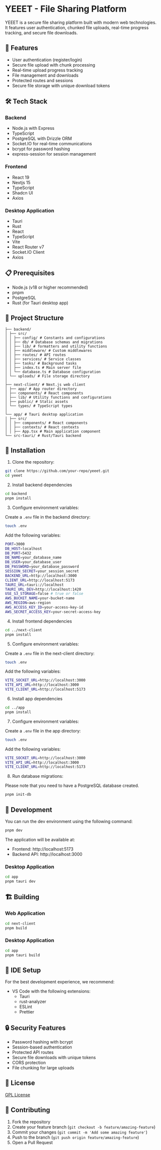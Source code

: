 # YEEET - File Sharing Platform

YEEET is a secure file sharing platform built with modern web technologies. It features user authentication, chunked file uploads, real-time progress tracking, and secure file downloads.

## 🚀 Features

- User authentication (register/login)
- Secure file upload with chunk processing
- Real-time upload progress tracking
- File management and downloads
- Protected routes and sessions
- Secure file storage with unique download tokens

## 🛠 Tech Stack

### Backend
- Node.js with Express
- TypeScript
- PostgreSQL with Drizzle ORM
- Socket.IO for real-time communications
- bcrypt for password hashing
- express-session for session management

### Frontend
- React 19
- Nextjs 15
- TypeScript
- Shadcn UI
- Axios

### Desktop Application
- Tauri
- Rust
- React
- TypeScript
- Vite
- React Router v7
- Socket.IO Client
- Axios

## 📋 Prerequisites

- Node.js (v18 or higher recommended)
- pnpm
- PostgreSQL
- Rust (for Tauri desktop app)

## 📁 Project Structure

```
├── backend/
│ ├── src/
│ │ ├── config/ # Constants and configurations
│ │ ├── db/ # Database schemas and migrations
│ │ ├── lib/ # formatters and utility functions
│ │ ├── middleware/ # Custom middlewares
│ │ ├── routes/ # API routes
│ │ ├── services/ # Service classes
│ │ ├── tasks/ # Background tasks
│ │ ├── index.ts # Main server file
│ │ └── database.ts # Database configuration
│ └── uploads/ # File storage directory
│
├── next-client/ # Next.js web client
│ ├── app/ # App router directory
│ ├── components/ # React components
│ ├── lib/ # Utility functions and configurations
│ ├── public/ # Static assets
│ └── types/ # TypeScript types
│
└── app/ # Tauri desktop application
│ ├── src/
│ │ ├── components/ # React components
│ │ ├── contexts/ # React contexts
│ │ ├── App.tsx # Main application component
└── src-tauri/ # Rust/Tauri backend
```

## 🔧 Installation

1. Clone the repository:

```bash
git clone https://github.com/your-repo/yeeet.git
cd yeeet
```

2. Install backend dependencies
```bash
cd backend
pnpm install
```

3. Configure environment variables:

Create a `.env` file in the backend directory:

```bash
touch .env
```

Add the following variables:

```bash
PORT=3000
DB_HOST=localhost
DB_PORT=5432
DB_NAME=your_database_name
DB_USER=your_database_user
DB_PASSWORD=your_database_password
SESSION_SECRET=your_session_secret
BACKEND_URL=http://localhost:3000
CLIENT_URL=http://localhost:5173
TAURI_URL=tauri://localhost
TAURI_URL_DEV=http://localhost:1420
USE_S3_STORAGE=false # true or false
AWS_BUCKET_NAME=your-bucket-name
AWS_REGION=aws-region
AWS_ACCESS_KEY_ID=your-access-key-id
AWS_SECRET_ACCESS_KEY=your-secret-access-key
```

4. Install frontend dependencies
```bash
cd ../next-client
pnpm install
```

5. Configure environment variables:

Create a `.env` file in the next-client directory:

```bash
touch .env
```

Add the following variables:

```bash
VITE_SOCKET_URL=http://localhost:3000
VITE_API_URL=http://localhost:3000
VITE_CLIENT_URL=http://localhost:5173
```

6. Install app dependencies
```bash
cd ../app
pnpm install
```

7. Configure environment variables:

Create a `.env` file in the app directory:

```bash
touch .env
```

Add the following variables:

```bash
VITE_SOCKET_URL=http://localhost:3000
VITE_API_URL=http://localhost:3000
VITE_CLIENT_URL=http://localhost:5173
```

8. Run database migrations:

Please note that you need to have a PostgreSQL database created.

```bash
pnpm init-db
```

## 🚀 Development

You can run the dev environment using the following command:

```bash
pnpm dev
```

The application will be available at:
- Frontend: http://localhost:5173
- Backend API: http://localhost:3000

### Desktop Application

```bash
cd app
pnpm tauri dev
```

## 🏗️ Building

### Web Application

```bash
cd next-client
pnpm build
```

### Desktop Application

```bash
cd app
pnpm tauri build
``` 

## 🔧 IDE Setup

For the best development experience, we recommend:
- VS Code with the following extensions:
  - Tauri
  - rust-analyzer
  - ESLint
  - Prettier


## 🔒 Security Features

- Password hashing with bcrypt
- Session-based authentication
- Protected API routes
- Secure file downloads with unique tokens
- CORS protection
- File chunking for large uploads

## 📝 License

[GPL License](https://www.gnu.org/licenses/gpl-3.0.html)

## 🤝 Contributing

1. Fork the repository
2. Create your feature branch (`git checkout -b feature/amazing-feature`)
3. Commit your changes (`git commit -m 'Add some amazing feature'`)
4. Push to the branch (`git push origin feature/amazing-feature`)
5. Open a Pull Request
